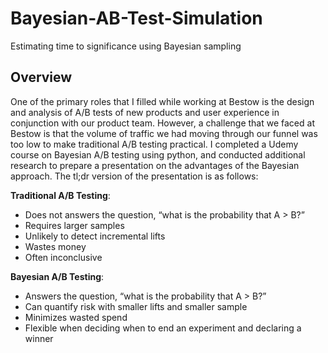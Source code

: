 # Bayesian-AB-Test-Simulation
Estimating time to significance using Bayesian sampling

<h2>Overview</h2>
<p>
One of the primary roles that I filled while working at Bestow is the design and analysis of A/B tests of new products and user experience in conjunction with our product team.  However, a challenge that we faced at Bestow is that the volume of traffic we had moving through our funnel was too low to make traditional A/B testing practical.  I completed a Udemy course on Bayesian A/B testing using python, and conducted additional research to prepare a presentation on the advantages of the Bayesian approach.  The tl;dr version of the presentation is as follows:
  </p>

<b>Traditional A/B Testing</b>:
- Does not answers the question, “what is the probability that A  > B?”
- Requires larger samples
- Unlikely to detect incremental lifts
- Wastes money 
- Often inconclusive

<b>Bayesian A/B Testing</b>:
- Answers the question, “what is the probability that A > B?”
- Can quantify risk with smaller lifts and smaller sample
- Minimizes wasted spend 
- Flexible when deciding when to end an experiment and declaring a winner




